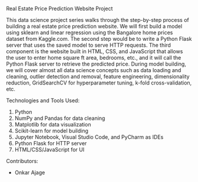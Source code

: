 Real Estate Price Prediction Website Project

This data science project series walks through the step-by-step process of building a real estate price prediction website. We will first build a model using sklearn and linear regression using the Bangalore home prices dataset from Kaggle.com. The second step would be to write a Python Flask server that uses the saved model to serve HTTP requests. The third component is the website built in HTML, CSS, and JavaScript that allows the user to enter home square ft area, bedrooms, etc., and it will call the Python Flask server to retrieve the predicted price. During model building, we will cover almost all data science concepts such as data loading and cleaning, outlier detection and removal, feature engineering, dimensionality reduction, GridSearchCV for hyperparameter tuning, k-fold cross-validation, etc.

Technologies and Tools Used:

1. Python
2. NumPy and Pandas for data cleaning
3. Matplotlib for data visualization
4. Scikit-learn for model building
5. Jupyter Notebook, Visual Studio Code, and PyCharm as IDEs
6. Python Flask for HTTP server
7. HTML/CSS/JavaScript for UI

Contributors:
 - Onkar Ajage


